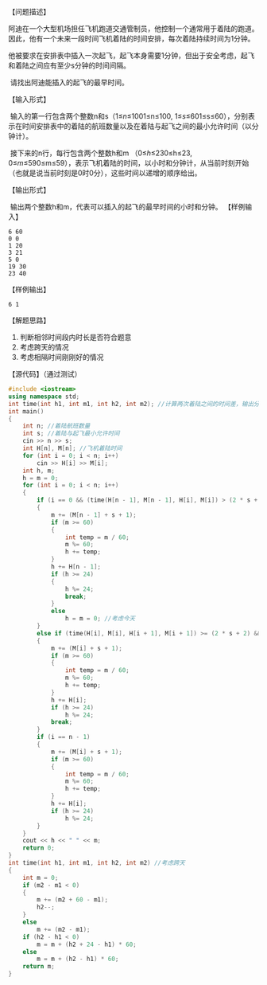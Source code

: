 【问题描述】

​    阿迪在一个大型机场担任飞机跑道交通管制员，他控制一个通常用于着陆的跑道。因此，他有一个未来一段时间飞机着陆的时间安排，每次着陆持续时间为1分钟。

​    他被要求在安排表中插入一次起飞，起飞本身需要1分钟，但出于安全考虑，起飞和着陆之间应有至少s分钟的时间间隔。 

​    请找出阿迪能插入的起飞的最早时间。

【输入形式】

​    输入的第一行包含两个整数n和s（1≤*n*≤1001≤n≤100, 1≤*s*≤601≤s≤60），分别表示在时间安排表中的着陆的航班数量以及在着陆与起飞之间的最小允许时间（以分钟计）。

​    接下来的n行，每行包含两个整数h和m （0≤*h*≤230≤h≤23, 0≤*m*≤590≤m≤59），表示飞机着陆的时间，以小时和分钟计，从当前时刻开始（也就是说当前时刻是0时0分），这些时间以递增的顺序给出。

【输出形式】

​    输出两个整数h和m，代表可以插入的起飞的最早时间的小时和分钟。
【样例输入】

```
6 60
0 0
1 20
3 21
5 0
19 30
23 40
```

【样例输出】

```
6 1
```

【解题思路】

1. 判断相邻时间段内时长是否符合题意
2. 考虑跨天的情况
3. 考虑相隔时间刚刚好的情况

【源代码】（通过测试）

```c++
#include <iostream>
using namespace std;
int time(int h1, int m1, int h2, int m2); //计算两次着陆之间的时间差，输出分钟
int main()
{
    int n; //着陆航班数量
    int s; //着陆与起飞最小允许时间
    cin >> n >> s;
    int H[n], M[n]; //飞机着陆时间
    for (int i = 0; i < n; i++)
        cin >> H[i] >> M[i];
    int h, m;
    h = m = 0;
    for (int i = 0; i < n; i++)
    {
        if (i == 0 && (time(H[n - 1], M[n - 1], H[i], M[i]) > (2 * s + 2))) //考虑前一天
        {
            m += (M[n - 1] + s + 1);
            if (m >= 60)
            {
                int temp = m / 60;
                m %= 60;
                h += temp;
            }
            h += H[n - 1];
            if (h >= 24)
            {
                h %= 24;
                break;
            }
            else
                h = m = 0; //考虑今天
        }
        else if (time(H[i], M[i], H[i + 1], M[i + 1]) >= (2 * s + 2) && i < n - 1) //相邻时间计算
        {
            m += (M[i] + s + 1);
            if (m >= 60)
            {
                int temp = m / 60;
                m %= 60;
                h += temp;
            }
            h += H[i];
            if (h >= 24)
                h %= 24;
            break;
        }
        if (i == n - 1)
        {
            m += (M[i] + s + 1);
            if (m >= 60)
            {
                int temp = m / 60;
                m %= 60;
                h += temp;
            }
            h += H[i];
            if (h >= 24)
                h %= 24;
        }
    }
    cout << h << " " << m;
    return 0;
}
int time(int h1, int m1, int h2, int m2) //考虑跨天
{
    int m = 0;
    if (m2 - m1 < 0)
    {
        m += (m2 + 60 - m1);
        h2--;
    }
    else
        m += (m2 - m1);
    if (h2 - h1 < 0)
        m = m + (h2 + 24 - h1) * 60;
    else
        m = m + (h2 - h1) * 60;
    return m;
}
```

